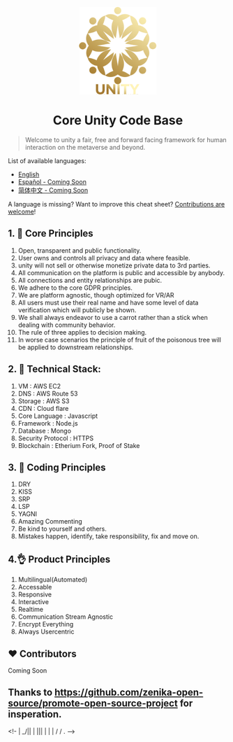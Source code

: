 <p align="center">
    <img alt="oss image" src="./imgs/unityclean.png" height="200px">
</p>
                     
<h1 align="center">Core Unity Code Base</h1>

> Welcome to unity a fair, free and forward facing framework for human interaction on the metaverse and beyond.

List of available languages:

- [English](./README.md)
- [Español - Coming Soon](./README-es.md)
- [简体中文 - Coming Soon](./README-zh-cn.md)

A language is missing? Want to improve this cheat sheet? [Contributions are welcome](./CONTRIBUTING.md)!

## 1. 🎢 Core Principles

1) Open, transparent and public functionality.
2) User owns and controls all privacy and data where feasible.
3) unity will not sell or otherwise monetize private data to 3rd parties.
4) All communication on the platform is public and accessible by anybody.
5) All connections and entity relationships are pubic.
6) We adhere to the core GDPR principles.
7) We are platform agnostic, though optimized for VR/AR
8) All users must use their real name and have some level of data verification which will publicly be shown.
9) We shall always endeavor to use a carrot rather than a stick when dealing with community behavior.
10) The rule of three applies to decision making.
11) In worse case scenarios the principle of fruit of the poisonous tree will be applied to downstream relationships.

## 2. 📘 Technical Stack:

1) VM : AWS EC2
2) DNS : AWS Route 53
3) Storage : AWS S3
4) CDN : Cloud flare
5) Core Language : Javascript
6) Framework : Node.js
7) Database : Mongo
8) Security Protocol : HTTPS
9) Blockchain : Etherium Fork, Proof of Stake

## 3. 🤝 Coding Principles

1) DRY
2) KISS
3) SRP
4) LSP
5) YAGNI
6) Amazing Commenting
7) Be kind to yourself and others.
8) Mistakes happen, identify, take responsibility, fix and move on.

## 4.👌 Product Principles

1) Multilingual(Automated)
2) Accessable
3) Responsive
4) Interactive
5) Realtime
6) Communication Stream Agnostic
7) Encrypt Everything
8) Always Usercentric

## ❤️ Contributors

Coming Soon

## Thanks to https://github.com/zenika-open-source/promote-open-source-project for insperation.






<!--    _     _      _  _____ ___  _ -->
<!--   / \ /\/ \  /|/ \/__ __\\  \// -->
<!--  | | ||| |\ ||| |  / \   \  /  -->
<!-   | \_/|| | \||| |  | |   / / . -->
<!--   \____/\_/  \|\_/  \_/  /_/  -->
